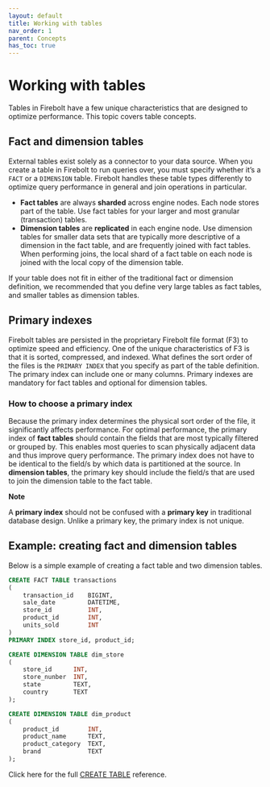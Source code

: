 ```yaml
---
layout: default
title: Working with tables
nav_order: 1
parent: Concepts
has_toc: true
---
```

# Working with tables

Tables in Firebolt have a few unique characteristics that are designed to optimize performance. This topic covers table concepts.

## Fact and dimension tables

External tables exist solely as a connector to your data source. When you create a table in Firebolt to run queries over, you must specify whether it’s a `FACT` or a `DIMENSION` table. Firebolt handles these table types differently to optimize query performance in general and join operations in particular.

* **Fact tables** are always **sharded** across engine nodes. Each node stores part of the table. Use fact tables for your larger and most granular (transaction) tables.
* **Dimension tables** are **replicated** in each engine node. Use dimension tables for smaller data sets that are typically more descriptive of a dimension in the fact table, and are frequently joined with fact tables. When performing joins, the local shard of a fact table on each node is joined with the local copy of the dimension table.

If your table does not fit in either of the traditional fact or dimension definition, we recommended that you define very large tables as fact tables, and smaller tables as dimension tables.

<!-- This is all being pre-empted by the new Indexing topic. Nothing below here should be edited -->

## Primary indexes

Firebolt tables are persisted in the proprietary Firebolt file format (F3) to optimize speed and efficiency. One of the unique characteristics of F3 is that it is sorted, compressed, and indexed. What defines the sort order of the files is the `PRIMARY INDEX` that you specify as part of the table definition. The primary index can include one or many columns. Primary indexes are mandatory for fact tables and optional for dimension tables.

### How to choose a primary index

Because the primary index determines the physical sort order of the file, it significantly affects performance. For optimal performance, the primary index of **fact tables** should contain the fields that are most typically filtered or grouped by. This enables most queries to scan physically adjacent data and thus improve query performance. The primary index does not have to be identical to the field/s by which data is partitioned at the source. In **dimension tables**, the primary key should include the field/s that are used to join the dimension table to the fact table.

**Note**


A **primary index** should not be confused with a **primary key** in traditional database design. Unlike a primary key, the primary index is not unique.


## Example: creating fact and dimension tables

Below is a simple example of creating a fact table and two dimension tables.

```sql
CREATE FACT TABLE transactions
(
    transaction_id    BIGINT,
    sale_date         DATETIME,
    store_id          INT,
    product_id        INT,
    units_sold        INT
)
PRIMARY INDEX store_id, product_id;

CREATE DIMENSION TABLE dim_store
(
    store_id      INT,
    store_nunber  INT,
    state         TEXT,
    country       TEXT
);

CREATE DIMENSION TABLE dim_product
(
    product_id        INT,
    product_name      TEXT,
    product_category  TEXT,
    brand             TEXT
);
```

Click here for the full [CREATE TABLE](../sql-reference/commands/ddl-commands.md##create) reference.

